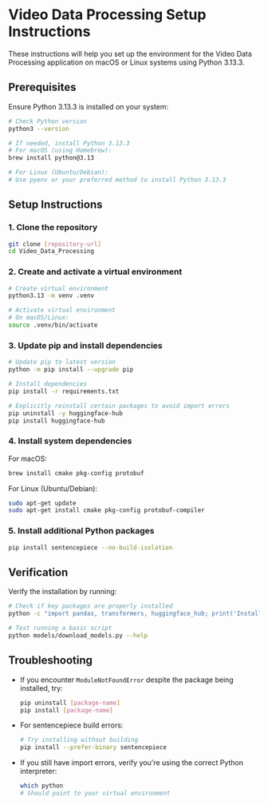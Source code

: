 # Video Data Processing Setup Instructions

These instructions will help you set up the environment for the Video Data Processing application on macOS or Linux systems using Python 3.13.3.

## Prerequisites

Ensure Python 3.13.3 is installed on your system:

```bash
# Check Python version
python3 --version

# If needed, install Python 3.13.3
# For macOS (using Homebrew):
brew install python@3.13

# For Linux (Ubuntu/Debian):
# Use pyenv or your preferred method to install Python 3.13.3
```

## Setup Instructions

### 1. Clone the repository

```bash
git clone [repository-url]
cd Video_Data_Processing
```

### 2. Create and activate a virtual environment

```bash
# Create virtual environment
python3.13 -m venv .venv

# Activate virtual environment
# On macOS/Linux:
source .venv/bin/activate
```

### 3. Update pip and install dependencies

```bash
# Update pip to latest version
python -m pip install --upgrade pip

# Install dependencies
pip install -r requirements.txt

# Explicitly reinstall certain packages to avoid import errors
pip uninstall -y huggingface-hub
pip install huggingface-hub
```

### 4. Install system dependencies

For macOS:
```bash
brew install cmake pkg-config protobuf
```

For Linux (Ubuntu/Debian):
```bash
sudo apt-get update
sudo apt-get install cmake pkg-config protobuf-compiler
```

### 5. Install additional Python packages

```bash
pip install sentencepiece --no-build-isolation
```

## Verification

Verify the installation by running:

```bash
# Check if key packages are properly installed
python -c "import pandas, transformers, huggingface_hub; print('Installation successful!')"

# Test running a basic script
python models/download_models.py --help
```

## Troubleshooting

- If you encounter `ModuleNotFoundError` despite the package being installed, try:
  ```bash
  pip uninstall [package-name]
  pip install [package-name]
  ```

- For sentencepiece build errors:
  ```bash
  # Try installing without building
  pip install --prefer-binary sentencepiece
  ```

- If you still have import errors, verify you're using the correct Python interpreter:
  ```bash
  which python
  # Should point to your virtual environment
  ```